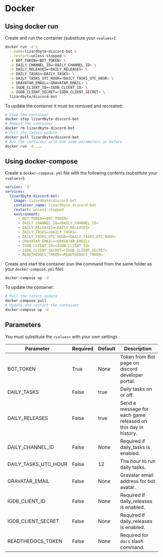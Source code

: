 # Docker

## Using docker run
Create and run the container (substitute your `<values>`):

```bash
docker run -d \
  --name=lizardbyte-discord-bot \
  --restart=unless-stopped \
  -e BOT_TOKEN=<BOT_TOKEN> \
  -e DAILY_CHANNEL_ID=<DAILY_CHANNEL_ID> \
  -e DAILY_RELEASES=<DAILY_RELEASES> \
  -e DAILY_TASKS=<DAILY_TASKS> \
  -e DAILY_TASKS_UTC_HOUR=<DAILY_TASKS_UTC_HOUR> \
  -e GRAVATAR_EMAIL=<GRAVATAR_EMAIL> \
  -e IGDB_CLIENT_ID=<IGDB_CLIENT_ID> \
  -e IGDB_CLIENT_SECRET=<IGDB_CLIENT_SECRET> \
  lizardbyte/discord-bot
```

To update the container it must be removed and recreated:

```bash
# Stop the container
docker stop lizardbyte-discord-bot
# Remove the container
docker rm lizardbyte-discord-bot
# Pull the latest update
docker pull lizardbyte/discord-bot
# Run the container with the same parameters as before
docker run -d ...
```

## Using docker-compose

Create a `docker-compose.yml` file with the following contents (substitute your `<values>`):

```yaml
version: '3'
services:
  lizardbyte-discord-bot:
    image: lizardbyte/discord-bot
    container_name: lizardbyte-discord-bot
    restart: unless-stopped
    environment:
      - BOT_TOKEN=<BOT_TOKEN>
      - DAILY_CHANNEL_ID=<DAILY_CHANNEL_ID>
      - DAILY_RELEASES=<DAILY_RELEASES>
      - DAILY_TASKS=<DAILY_TASKS>
      - DAILY_TASKS_UTC_HOUR=<DAILY_TASKS_UTC_HOUR>
      - GRAVATAR_EMAIL=<GRAVATAR_EMAIL>
      - IGDB_CLIENT_ID=<IGDB_CLIENT_ID>
      - IGDB_CLIENT_SECRET=<IGDB_CLIENT_SECRET>
      - READTHEDOCS_TOKEN=<READTHEDOCS_TOKEN>
```

Create and start the container (run the command from the same folder as your `docker-compose.yml` file):

```bash
docker-compose up -d
```

To update the container:
```bash
# Pull the latest update
docker-compose pull
# Update and restart the container
docker-compose up -d
```

## Parameters
You must substitute the `<values>` with your own settings.

| Parameter            | Required | Default | Description                                                   |
|----------------------|----------|---------|---------------------------------------------------------------|
| BOT_TOKEN            | True     | None    | Token from Bot page on discord developer portal.              |
| DAILY_TASKS          | False    | true    | Daily tasks on or off.                                        |
| DAILY_RELEASES       | False    | true    | Send a message for each game released on this day in history. |
| DAILY_CHANNEL_ID     | False    | None    | Required if daily_tasks is enabled.                           |
| DAILY_TASKS_UTC_HOUR | False    | 12      | The hour to run daily tasks.                                  |
| GRAVATAR_EMAIL       | False    | None    | Gravatar email address for bot avatar.                        |
| IGDB_CLIENT_ID       | False    | None    | Required if daily_releases is enabled.                        |
| IGDB_CLIENT_SECRET   | False    | None    | Required if daily_releases is enabled.                        |
| READTHEDOCS_TOKEN    | False    | None    | Required for `docs` slash command.                            |
